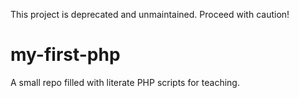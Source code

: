 This project is deprecated and unmaintained. Proceed with caution!

my-first-php
============

A small repo filled with literate PHP scripts for teaching.
